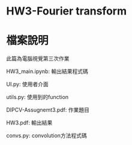 # HW3-Fourier transform

# 檔案說明
此篇為電腦視覺第三次作業

HW3_main.ipynb: 輸出結果程式碼

UI.py: 使用者介面

utils.py:  使用到的function

DIPCV-Assugnemt3.pdf: 作業題目

HW3.pdf: 輸出結果

convs.py: convolution方法程式碼

